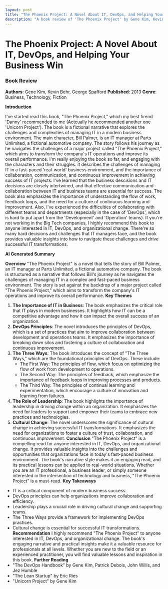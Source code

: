 ```yaml
---
layout: post
title: "The Phoenix Project: A Novel About IT, DevOps, and Helping Your Business Win"
description: "A book review of 'The Phoenix Project' by Gene Kim, Kevin Behr, and George Spafford."
---
```

# The Phoenix Project: A Novel About IT, DevOps, and Helping Your Business Win

### Book Review

**Authors**: Gene Kim, Kevin Behr, George Spafford
**Published**: 2013
**Genre**: Business, Technology, Fiction

**Introduction**

I've started read this book, "The Phoenix Project," which my best firend 'Danny' recommended to me (Actcually he recommended another one 'Unicorn Project'). The book is a fictional narrative that explores the challenges and complexities of managing IT in a modern business environment. The main character, Bill Palmer, is an IT manager at Parts Unlimited, a fictional automotive company. The story follows his journey as he navigates the challenges of a major project called "The Phoenix Project," which aims to transform the company's IT operations and improve its overall performance.
I'm really enjoying the book so far, and engaging with the characters and their struggles. it describes the challenges of managing IT in a fast-paced 'real-world' business environment, and the importance of collaboration, communication, and continuous improvement in achieving success of IT projects.
I've learned that the business descisions and IT decisions are closely intertwined, and that effective communication and collaboration between IT and business teams are essential for success. The book also emphasizes the importance of understanding the flow of work, feedback loops, and the need for a culture of continuous learning and improvement.
Also, I've experienced the difficulties of collaborating with different teams and departments (especially in the case of 'DevOps', which is hard to put apart from the 'Development' and 'Operation' teams).
If you're not working in the Big Tech companies, I highly recommend this book to anyone interested in IT, DevOps, and organizational change.
There're so many hard decisions and challenges that IT managers face, and the book provides valuable insights into how to navigate these challenges and drive successful IT transformations.

**AI Generated Summary**

**Overview**
"The Phoenix Project" is a novel that tells the story of Bill Palmer, an IT manager at Parts Unlimited, a fictional automotive company. The book is structured as a narrative that follows Bill's journey as he navigates the challenges of managing IT in a complex and fast-paced business environment. The story is set against the backdrop of a major project called "The Phoenix Project," which aims to transform the company's IT operations and improve its overall performance.
**Key Themes**
1. **The Importance of IT in Business**: The book emphasizes the critical role that IT plays in modern businesses. It highlights how IT can be a competitive advantage and how it can impact the overall success of an organization.
2. **DevOps Principles**: The novel introduces the principles of DevOps, which is a set of practices that aim to improve collaboration between development and operations teams. It emphasizes the importance of breaking down silos and fostering a culture of collaboration and continuous improvement.
3. **The Three Ways**: The book introduces the concept of "The Three Ways," which are the foundational principles of DevOps. These include:
   - The First Way: The principles of flow, which focus on optimizing the flow of work from development to operations.
   - The Second Way: The principles of feedback, which emphasize the importance of feedback loops in improving processes and products.
   - The Third Way: The principles of continual learning and experimentation, which encourage a culture of innovation and learning from failures.
4. **The Role of Leadership**: The book highlights the importance of leadership in driving change within an organization. It emphasizes the need for leaders to support and empower their teams to embrace new practices and technologies.
5. **Cultural Change**: The novel underscores the significance of cultural change in achieving successful IT transformations. It emphasizes the need for organizations to foster a culture of trust, collaboration, and continuous improvement.
**Conclusion**
"The Phoenix Project" is a compelling read for anyone interested in IT, DevOps, and organizational change. It provides valuable insights into the challenges and opportunities that organizations face in today's fast-paced business environment. The book's narrative style makes it an engaging read, and its practical lessons can be applied to real-world situations. Whether you are an IT professional, a business leader, or simply someone interested in the intersection of technology and business, "The Phoenix Project" is a must-read.
**Key Takeaways**
- IT is a critical component of modern business success.
- DevOps principles can help organizations improve collaboration and efficiency.
- Leadership plays a crucial role in driving cultural change and supporting teams.
- The Three Ways provide a framework for implementing DevOps practices.
- Cultural change is essential for successful IT transformations.
**Recommendation**
I highly recommend "The Phoenix Project" to anyone interested in IT, DevOps, and organizational change. The book's engaging narrative and practical insights make it a valuable resource for professionals at all levels. Whether you are new to the field or an experienced practitioner, you will find valuable lessons and inspiration in this book.
**Further Reading**
- "The DevOps Handbook" by Gene Kim, Patrick Debois, John Willis, and Jez Humble
- "The Lean Startup" by Eric Ries
- "Unicorn Project" by Gene Kim